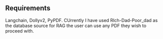 ## Requirements
 Langchain, Dollyv2, PyPDF.
 CUrrently I have used RIch-Dad-Poor_dad as the database source for RAG the user can use any PDF they wish to proceed with.
